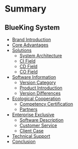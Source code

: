 # Summary

## BlueKing System

* [Brand Introduction](UserGuide/intro.md)
* [Core Advantages](UserGuide/advantages.md)
* [Solutions]()
    * [System Architecture](UserGuide/Solution/solution.md)
    * [CI Field](UserGuide/Solution/ci_intro.md)
    * [CD Field](UserGuide/Solution/cd_intro.md)
    * [CO Field](UserGuide/Solution/co_intro.md)
* [Software Information]()
    * [Version Category](UserGuide/Software/version_cate.md)
    * [Product Introduction](UserGuide/Software/intro.md)
    * [Version Differences](UserGuide/Software/version_diff.md)
* [Ecological Cooperation]()
    * [Competency Certification](UserGuide/Collaboration/training_exam.md)
    * [Partners](UserGuide/Collaboration/cooperation_partner.md)
* [Enterprise Exclusive]()
    * [Software Description](UserGuide/Enterprise/software.md)
    * [Customer Service](UserGuide/Enterprise/itservices.md)
    * [Client Case](UserGuide/Enterprise/client_case.md)
* [Technical Support](UserGuide/support.md)
* [Conclusion](UserGuide/epilog.md)
